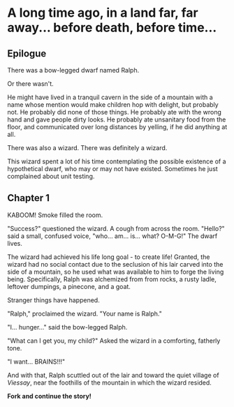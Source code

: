 A long time ago, in a land far, far away... before death, before time...
===

Epilogue
---

There was a bow-legged dwarf named Ralph.

Or there wasn't.

He might have lived in a tranquil cavern in the side of a mountain with a name whose mention would make children hop with delight, but probably not.  He probably did none of those things.  He probably ate with the wrong hand and gave people dirty looks.  He probably ate unsanitary food from the floor, and communicated over long distances by yelling, if he did anything at all.

There was also a wizard.
There was definitely a wizard.

This wizard spent a lot of his time contemplating the possible existence of a hypothetical dwarf, who may or may not have existed.  Sometimes he just complained about unit testing.

Chapter 1
---

KABOOM! Smoke filled the room. 

"Success?" questioned the wizard. 
A cough from across the room. "Hello?" said a small, confused voice, "who... am... is... what? O-M-G!"
The dwarf lives.

The wizard had achieved his life long goal -  to create life!  Granted, the wizard had no social contact due to the seclusion of his lair carved into the side of a mountain, so he used what was available to him to forge the living being.  Specifically, Ralph was alchemized from from rocks, a rusty ladle, leftover dumpings, a pinecone, and a goat.

Stranger things have happened.

"Ralph," proclaimed the wizard.  "Your name is Ralph."

"I... hunger..." said the bow-legged Ralph.

"What can I get you, my child?" Asked the wizard in a comforting, fatherly tone.

"I want... BRAINS!!!"

And with that, Ralph scuttled out of the lair and toward the quiet village of _Viessay_, near the foothills of the mountain in which the wizard resided.

__Fork and continue the story!__
